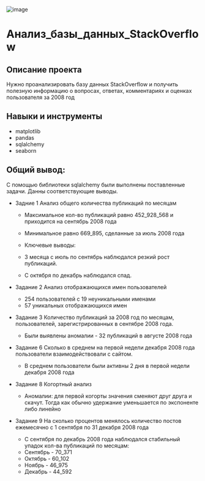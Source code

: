 ![image](https://github.com/Sh1zo1d/projects/assets/102797488/81a34502-34dc-4358-90e3-485c563a2d69)



# Анализ_базы_данных_StackOverflow

## Описание проекта
Нужно проанализировать базу данных StackOverflow и получить полезную информацию о вопросах, ответах, комментариях и оценках пользователя за 2008 год

## Навыки и инструменты
* matplotlib
* pandas
* sqlalchemy
* seaborn 

## Общий вывод:

С помощью библиотеки sqlalchemy были выполнены поставленные задачи. Данны соответствующие выводы.

* Задние 1 Анализ общего количества публикаций по месяцам

  * Максимальное кол-во публикаций равно 452_928_568 и приходится на сентябрь 2008 года
  * Минимальное равно 669_895, сделанные за июль 2008 года
  * Ключевые выводы:

  * 3 месяца с июль по сентябрь наблюдался резкий рост публикаций.
  * С октября по декабрь наблюдался спад.


* Задание 2 Анализ отображающихся имен пользователей

  * 254 пользователей с 19 неуникальными именами
  * 57 уникальных отображающихся имен
* Задание 3 Количество публикаций за 2008 год по месяцам, пользователей, зарегистрированных в сентябре 2008 года.

  * Были выявлены аномалии - 32 публикаций в августе 2008 года

* Задание 6 Сколько в среднем на первой недели декабря 2008 года пользователи взаимодействовали с сайтом.

  * В среднем пользователи были активны 2 дня в первой недели декабря 2008 года

* Задание 8 Когортный анализ
  * Аномалии: для первой когорты значения сменяют друг друга и скачут. Тогда как обычно удержание уменьшается по экспоненте либо линейно

* Задание 9 На сколько процентов менялось количество постов ежемесячно с 1 сентября по 31 декабря 2008 года

  * С сентября по декабрь 2008 года наблюдался стабильный упадок кол-ва публикаций по месяцам:
  * Сентябрь - 70_371
  * Октябрь - 60_102
  * Ноябрь - 46_975
  * Декабрь - 44_592







<!--
# Описание данных
## Таблица badges

Хранит информацию о значках, которые присуждаются за разные достижения. Например, пользователь, правильно ответивший на большое количество вопросов про PostgreSQL, может получить значок postgresql. 

* id	Идентификатор значка, первичный ключ таблицы
* name	Название значка
* user_id	Идентификатор пользователя, которому присвоили значок, внешний ключ, отсылающий к таблице users
* creation_date	Дата присвоения значка

## Таблица post_types
Содержит информацию о типе постов. Их может быть два:

* Question — пост с вопросом;
* Answer — пост с ответом.

* id	Идентификатор поста, первичный ключ таблицы
* type	Тип поста

## Таблица posts
Содержит информацию о постах.

* id	Идентификатор поста, первичный ключ таблицы
* title	Заголовок поста
* creation_date	Дата создания поста
* favorites_count	Число, которое показывает, сколько раз пост добавили в «Закладки»
* last_activity_date	Дата последнего действия в посте, например комментария
* last_edit_date	Дата последнего изменения поста
* user_id	Идентификатор пользователя, который создал пост, внешний ключ к таблице users
* parent_id	Если пост написали в ответ на другую публикацию, в это поле попадёт идентификатор поста с вопросом
* post_type_id	Идентификатор типа поста, внешний ключ к таблице post_types
* score	Количество очков, которое набрал пост
* views_count	Количество просмотров



## Таблица users
Содержит информацию о пользователях.

* id	Идентификатор пользователя, первичный ключ таблицы
* creation_date	Дата регистрации пользователя
* display_name	Имя пользователя
* last_access_date	Дата последнего входа
* location	Местоположение
* reputation	Очки репутации, которые получают за хорошие вопросы и полезные ответы
* views	Число просмотров профиля пользователя

## Таблица vote_types

Содержит информацию о типах голосов. Голос — это метка, которую пользователи ставят посту. Типов бывает несколько: 

* UpMod — такую отметку получают посты с вопросами или ответами, которые пользователи посчитали уместными и полезными.
* DownMod — такую отметку получают посты, которые показались пользователям наименее полезными.
* Close — такую метку ставят опытные пользователи сервиса, если заданный вопрос нужно доработать или он вообще не подходит для платформы.
* Offensive — такую метку могут поставить, если пользователь ответил на вопрос в грубой и оскорбительной манере, например, указав на неопытность автора поста.
* Spam — такую метку ставят в случае, если пост пользователя выглядит откровенной рекламой.

* id	Идентификатор типа голоса, первичный ключ
* name	Название метки
## Таблица votes
Содержит информацию о голосах за посты. 

* id	Идентификатор голоса, первичный ключ
* post_id	Идентификатор поста, внешний ключ к таблице posts
